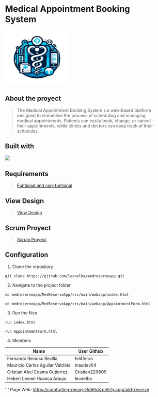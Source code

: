 # Medical Appointment Booking System
<img src="MedReserveApp/src/main/webapp/images/Logo.png" alt="Descripción de la imagen" width="210" height="180"/>

## About the proyect

> The Medical Appointment Booking System s a web-based platform designed to streamline the process of scheduling and managing medical appointments. Patients can easily book, change, or cancel their appointments, while clinics and doctors can keep track of their schedules.

## Built with
<p align="left">
  <a href="https://skillicons.dev">
    <img src="https://skillicons.dev/icons?i=java,html,css,js,mysql,vscode,gcp,github,git,nodejs,windows,idea&perline=8"/>
  </a>
</p>

## Requirements
> [Funtional and non-funtional](./Requirements.md)

## View Design
> [View Design](https://www.figma.com/design/xGY6zYI5zjh1SZbwc8ZLBD/Prototype?node-id=0-1&t=dALg2U3ScuPfYPDG-1)

## Scrum Proyect

> [Scrum Proyect](https://github.com/users/leonelha/projects/9/views/6)
   
## Configuration
1. Clone the repository
```shell
git clone https://github.com/leonelha/medreserveapp.git
```
2. Navigate to the project folder

```shell
cd medreserveapp/MedReserveApp/src/main/webapp/index.html
```
```shell
cd medreserveapp/MedReserveApp/src/main/webapp/AppointmentForm.html
```

3. Run the files

```shell
run index.html
```
```shell
run AppointmentForm.html
```

4. Members  

| Name                              | User Github     |
| --------------------------------- | --------------- |
| Fernando Reinoso Revilla          | fel4ferxo       |
| Mauricio Carlos Aguilar Valdivia  | mauriav04       |
| Cristian Abel Ccama Gutierrez     | Cristian220609  |
| Hebert Leonel Huanca Araujo       | leonelha        |


'''
Page Web:
https://comforting-peony-9d69c8.netlify.app/add-reserve
